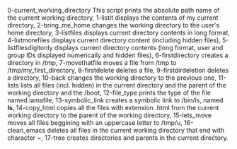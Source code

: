 0-current_working_directory
This script prints the absolute path name of the current working directory,
1-listit
displays the contents of my current directory,
2-bring_me_home
changes the working directory to the user's home directory,
3-listfiles
displays current directory contents in long format,
4-listmorefiles
displays current directory content (including hidden files),
5-listfilesdigitonly
displays current directory contents (long format, user and group IDs displayed numerically and hidden files),
6-firstdirectory
creates a directory in /tmp,
7-movethatfile
moves a file from /tmp to /tmp/my_first_directory,
8-firstdelete
deletes a file,
9-firstdirdeletion
deletes a directory,
10-back
changes the working directory to the previous one,
11-lists
lists all files (incl. hidden) in the current directory and the parent of the working directory and the /boot,
12-file_type
prints the type of the file named iamafile,
13-symbolic_link
creates a symbolic link to /bin/ls, named __ls__,
14-copy_html
copies all the files with extension .html from the current working directory to the parent of the working directory,
15-lets_move
moves all files beggining with an uppercase letter to /tmp/u,
16-clean_emacs
deletes all files in the current working directory that end with character ~,
17-tree
creates directories and parents in the current directory.